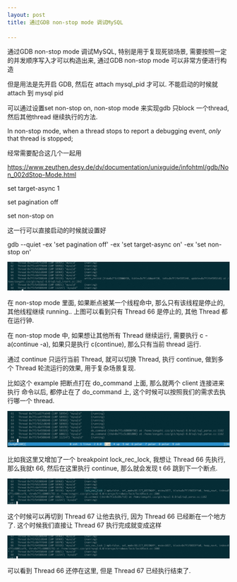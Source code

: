 ```yaml
---
layout: post
title: 通过GDB non-stop mode 调试MySQL

---
```


通过GDB non-stop mode 调试MySQL, 特别是用于复现死锁场景, 需要按照一定的并发顺序写入才可以构造出来, 通过GDB non-stop mode 可以非常方便进行构造


但是用法是先开启 GDB, 然后在 attach mysql_pid 才可以. 不能启动的时候就 attach 到 mysql pid



可以通过设置set non-stop on, non-stop mode 来实现gdb 只block 一个thread, 然后其他thread 继续执行的方法. 

In non-stop mode, when a thread stops to report a debugging event, *only* that thread is stopped;

经常需要配合这几个一起用

https://www.zeuthen.desy.de/dv/documentation/unixguide/infohtml/gdb/Non_002dStop-Mode.html

set target-async 1

set pagination off

set non-stop on

这一行可以直接启动的时候就设置好

 gdb --quiet -ex 'set pagination off' -ex 'set target-async on' -ex 'set non-stop on'



![image-20230607023353658](https://raw.githubusercontent.com/baotiao/bb/main/uPic/image-20230607023353658.png)

在 non-stop mode 里面, 如果断点被某一个线程命中, 那么只有该线程是停止的, 其他线程继续 running.. 上图可以看到只有 Thread 66 是停止的, 其他 Thread 都在运行钟.

在 non-stop mode 中, 如果想让其他所有 Thread 继续运行, 需要执行 c -a(continue -a), 如果只是执行 c(continue), 那么只有当前 thread 运行.

通过 continue 只运行当前 Thread, 就可以切换 Thread, 执行 continue,  做到多个 Thread 轮流运行的效果, 用于复杂场景复现.

比如这个 example 把断点打在 do_command 上面, 那么就两个 client 连接进来执行 命令以后, 都停止在了 do_command 上, 这个时候可以按照我们的需求去执行哪一个 thread.

![image-20230607040605577](https://raw.githubusercontent.com/baotiao/bb/main/uPic/image-20230607040605577.png)

比如我这里又增加了一个 breakpoint lock_rec_lock, 我想让 Thread 66 先执行, 那么我就t 66, 然后在这里执行 continue,  那么就会发现 t 66 跳到下一个断点.

![image-20230607041316489](https://raw.githubusercontent.com/baotiao/bb/main/uPic/image-20230607041316489.png)



这个时候可以再切到 Thread 67 让他去执行, 因为 Thread 66 已经断在一个地方了. 这个时候我们直接让 Thread 67 执行完成就变成这样

![image-20230607041431008](https://raw.githubusercontent.com/baotiao/bb/main/uPic/image-20230607041431008.png)

可以看到 Thread 66 还停在这里, 但是 Thread 67 已经执行结束了.


